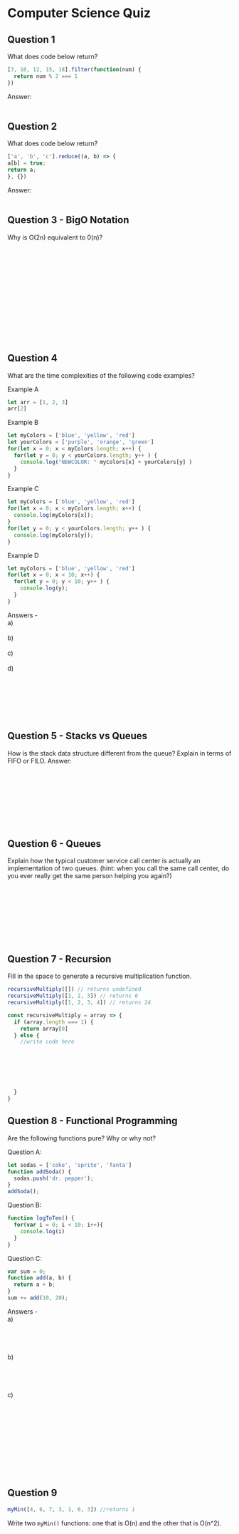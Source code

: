 # Computer Science Quiz
## Question 1
What does code below return?
```js
[3, 10, 12, 15, 18].filter(function(num) {
  return num % 2 === 1
})
```
Answer:
<br />
<br />

## Question 2
What does code below return?
```js
['a', 'b', 'c'].reduce((a, b) => {
a[b] = true;
return a;
}, {})
```
Answer:
<br />
<br />
## Question 3 - BigO Notation
Why is O(2n) equivalent to 0(n)?
<br/><br/><br/><br/><br/><br/><br/><br/><br/><br/><br/><br/><br/><br/>
## Question 4
What are the time complexities of the following code examples?

Example A
```js
let arr = [1, 2, 3]
arr[2]
```
Example B
```js
let myColors = ['blue', 'yellow', 'red']
let yourColors = ['purple', 'orange', 'green']
for(let x = 0; x < myColors.length; x++) {
  for(let y = 0; y < yourColors.length; y++ ) {
    console.log("NEWCOLOR: " myColors[x] + yourColors[y] )
  }
}
```

Example C
```js
let myColors = ['blue', 'yellow', 'red']
for(let x = 0; x < myColors.length; x++) {
  console.log(myColors[x]);
}
for(let y = 0; y < yourColors.length; y++ ) {
  console.log(myColors[y]);
}
```

Example D
```js
let myColors = ['blue', 'yellow', 'red']
for(let x = 0; x < 10; x++) {
  for(let y = 0; y < 10; y++ ) {
    console.log(y);
  }
}

```
Answers -
<br/>
a)<br/><br/>
b)<br/><br/>
c)<br/><br/>
d)<br/><br/><br/><br/><br/><br/> <br/>
## Question 5 - Stacks vs Queues
How is the stack data structure different from the queue? Explain in terms of FIFO or FILO.
Answer:
<br/><br/><br/><br/><br/><br/><br/><br/><br/>
## Question 6 - Queues
Explain how the typical customer service call center is actually an implementation of two queues. (hint: when you call the same call center, do you ever really get the same person helping you again?)
<br/><br/><br/><br/><br/><br/><br/><br/><br/>
## Question 7 - Recursion
Fill in the space to generate a recursive multiplication function.
```js
recursiveMultiply([]) // returns undefined
recursiveMultiply([1, 2, 3]) // returns 6
recursiveMultiply([1, 2, 3, 4]) // returns 24
```
```js
const recursiveMultiply = array => {
  if (array.length === 1) {
    return array[0]
  } else {
    //write code here







  }
}
```
## Question 8 - Functional Programming
Are the following functions pure? Why or why not?

Question A:
```js
let sodas = ['coke', 'sprite', 'fanta']
function addSoda() {
  sodas.push('dr. pepper');
}
addSoda();
```

Question B:
```js
function logToTen() {
  for(var i = 0; i < 10; i++){
    console.log(i)
  }
}
```

Question C:
```js
var sum = 0;
function add(a, b) {
  return a + b;
}
sum += add(10, 20);
```
Answers -
<br/>
a)<br/><br/><br/><br/><br/>
b)<br/><br/><br/><br/><br/>
c)<br/><br/><br/><br/><br/><br/><br/><br/><br/><br/><br/>

## Question 9
```js
myMin([4, 6, 7, 3, 1, 6, 3]) //returns 1
```
Write two `myMin()` functions: one that is O(n) and the other that is O(n^2).
<br/><br/><br/><br/><br/>
<br/><br/><br/><br/><br/>
<br/><br/><br/><br/><br/>
<br/><br/><br/><br/><br/>
<br/><br/><br/><br/><br/>
<br/><br/><br/><br/><br/>
<br/><br/><br/><br/><br/>
<br/><br/><br/><br/><br/>
<br/><br/><br/><br/><br/>
## Question 10
A palindrome is a word or phrase that is spelled the same forwards and backwards. Some examples of palindromes are 'mom', 'level', 'noon', and 'racecar'. Write a function called palindrome that takes in a string as an argument and returns true if it is a palindrome and false if it isn't. Do NOT use the `.reverse` method. Explain the time complexity of your solution in bigO notation.
```js
palindrome('mom'); //true
palindrome('airplane'); //false
palindrome('kayak'); //true
```
<br/><br/><br/><br/><br/><br/><br/><br/><br/><br/><br/><br/><br/><br/><br/><br/><br/><br/><br/><br/><br/><br/>
